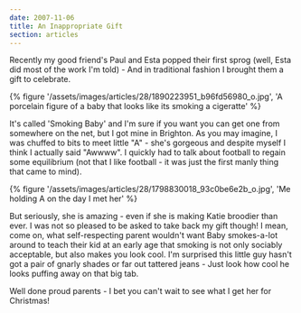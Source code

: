 ```yaml
---
date: 2007-11-06
title: An Inappropriate Gift
section: articles
---
```

Recently my good friend's Paul and Esta popped their first sprog (well, Esta did most of the work I'm told) - And in traditional fashion I brought them a gift to celebrate. 

{% figure '/assets/images/articles/28/1890223951_b96fd56980_o.jpg', 'A porcelain figure of a baby that looks like its smoking a cigeratte' %}

It's called 'Smoking Baby' and I'm sure if you want you can get one from somewhere on the net, but I got mine in Brighton. As you may imagine, I was chuffed to bits to meet little "A" - she's gorgeous and despite myself I think I actually said "Awwww". I quickly had to talk about football to regain some equilibrium (not that I like football - it was just the first manly thing that came to mind).

{% figure '/assets/images/articles/28/1798830018_93c0be6e2b_o.jpg', 'Me holding A on the day I met her' %}

But seriously, she is amazing - even if she is making Katie broodier than ever. I was not so pleased to be asked to take back my gift though! I mean, come on, what self-respecting parent wouldn't want Baby smokes-a-lot around to teach their kid at an early age that smoking is not only sociably acceptable, but also makes you look cool. I'm surprised this little guy hasn't got a pair of gnarly shades or far out tattered jeans - Just look how cool he looks puffing away on that big tab. 

Well done proud parents - I bet you can't wait to see what I get her for Christmas!